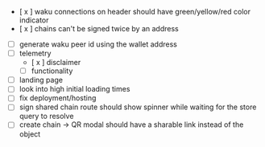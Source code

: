 - [ x ] waku connections on header should have green/yellow/red color indicator
- [ x ] chains can't be signed twice by an address
- [ ] generate waku peer id using the wallet address
- [ ] telemetry
  - [ x ] disclaimer
  - [ ] functionality
- [ ] landing page
- [ ] look into high initial loading times
- [ ] fix deployment/hosting
- [ ] sign shared chain route should show spinner while waiting for the store query to resolve
- [ ] create chain -> QR modal should have a sharable link instead of the object